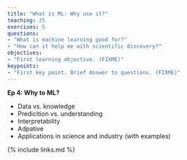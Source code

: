 ```yaml
---
title: "What is ML: Why use it?"
teaching: 25
exercises: 5
questions:
- "What is machine learning good for?"
- "How can it help me with scientific discovery?"
objectives:
- "First learning objective. (FIXME)"
keypoints:
- "First key point. Brief Answer to questions. (FIXME)"
---
```

**Ep 4: Why to ML?**
- Data vs. knowledge
- Predicition vs. understanding
- Interpretability
- Adpative
- Applications in science and industry (with examples)

{% include links.md %}
